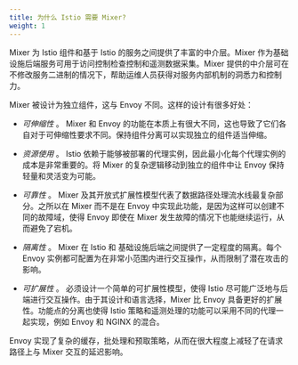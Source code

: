 ```yaml
---
title: 为什么 Istio 需要 Mixer?
weight: 1
---
```


Mixer 为 Istio 组件和基于 Istio 的服务之间提供了丰富的中介层。Mixer 作为基础设施后端服务可用于访问控制检查控制和遥测数据采集。Mixer 提供的中介层可在不修改服务二进制的情况下，帮助运维人员获得对服务内部机制的洞悉力和控制力。

Mixer 被设计为独立组件，这与 Envoy 不同。这样的设计有很多好处：

- *可伸缩性* 。
Mixer 和 Envoy 的功能在本质上有很大不同，这也导致了它们各自对于可伸缩性要求不同。保持组件分离可以实现独立的组件适当伸缩。

- *资源使用* 。
Istio 依赖于能够被部署的代理实例，因此最小化每个代理实例的成本是非常重要的。将 Mixer 的复杂逻辑移动到独立的组件中让 Envoy 保持轻量和灵活变为可能。

- *可靠性* 。
Mixer 及其开放式扩展性模型代表了数据路径处理流水线最复杂部分。之所以在 Mixer 而不是在 Envoy 中实现此功能，是因为这样可以创建不同的故障域，使得 Envoy 即使在 Mixer 发生故障的情况下也能继续运行，从而避免了宕机。

- *隔离性* 。
Mixer 在 Istio 和 基础设施后端之间提供了一定程度的隔离。每个 Envoy 实例都可配置为在非常小范围内进行交互操作，从而限制了潜在攻击的影响。

- *可扩展性* 。
必须设计一个简单的可扩展性模型，使得 Istio 尽可能广泛地与后端进行交互操作。由于其设计和语言选择，Mixer 比 Envoy 具备更好的扩展性。功能点的分离也使得 Istio 策略和遥测处理的功能可以采用不同的代理一起实现，例如 Envoy 和 NGINX 的混合。

Envoy 实现了复杂的缓存，批处理和预取策略，从而在很大程度上减轻了在请求路径上与 Mixer 交互的延迟影响。
